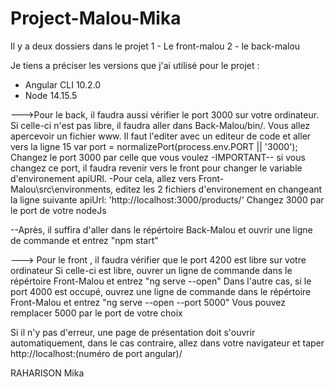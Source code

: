 # Project-Malou-Mika
Il y a deux dossiers dans le projet 
1 - Le front-malou
2 - le back-malou

Je tiens a préciser les versions que j'ai utilisé pour le projet :
- Angular CLI 10.2.0
- Node 14.15.5


--->Pour le back, il faudra aussi vérifier le port 3000 sur votre ordinateur.
Si celle-ci n'est pas libre, il faudra aller dans Back-Malou/bin/. Vous allez apercevoir un fichier www. Il faut l'editer avec un editeur de code et aller vers la ligne 15
var port = normalizePort(process.env.PORT || '3000');
Changez le port 3000 par celle que vous voulez
-IMPORTANT-- si vous changez ce port, il faudra revenir vers le front pour changer le variable d'environement apiURl.
-Pour cela, allez vers Front-Malou\src\environments, editez les 2 fichiers d'environement en changeant la ligne suivante 
apiUrl: 'http://localhost:3000/products/' Changez 3000 par le port de votre nodeJs

--Après, il suffira d'aller dans le répértoire Back-Malou et ouvrir une ligne de commande et entrez "npm start"

---> Pour le front , il faudra vérifier que le port 4200 est libre sur votre ordinateur
Si celle-ci est libre, ouvrer un ligne de commande dans le répértoire Front-Malou et entrez "ng serve --open"
Dans l'autre cas, si le port 4000 est occupé, ouvrez une ligne de commande dans le répértoire Front-Malou et entrez "ng serve --open --port 5000" 
Vous pouvez remplacer 5000 par le port de votre choix

Si il n'y pas d'erreur, une page de présentation doit s'ouvrir automatiquement, dans le cas contraire, allez dans votre navigateur et taper http://localhost:(numéro de port angular)/



RAHARISON Mika
